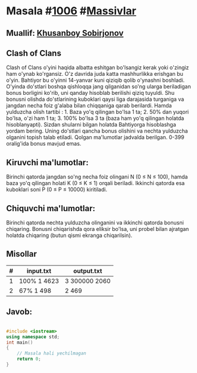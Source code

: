 
<h1>Masala #<a href="https://robocontest.uz/tasks/1006">1006</a> #<a href="https://robocontest.uz/tasks?category=12">Massivlar</a></h1>
<h2> Muallif: <a href="https://robocontest.uz/profile/uzbek_coder_2022">Khusanboy Sobirjonov</a></h2>
<h2>Clash of Clans</h2>
<p>Clash of Clans o'yini haqida albatta eshitgan bo'lsangiz kerak yoki o'zingiz ham o'ynab ko'rgansiz. O'z davrida juda katta mashhurlikka erishgan bu o'yin. Bahtiyor bu o'yinni 14-yanvar kuni qiziqib qolib o'ynashni boshladi. O'yinda do'stlari boshqa qishloqqa jang qilganidan so'ng ularga beriladigan bonus borligini ko'rib, uni qanday hisoblab berilishi qiziq tuyuldi. Shu bonusni olishda do'stlarining kuboklari qaysi liga darajasida turganiga va jangdan necha foiz g'alaba bilan chiqqaniga qarab berilardi.
Hamda yulduzcha olish tartibi :
1. Baza yo'q qilingan bo'lsa 1 ta;
2. 50% dan yuqori bo'lsa, o'zi ham 1 ta;
3. 100% bo'lsa 3 ta (baza ham yo'q qilingan holatda hisoblanyapti).
Sizdan shularni bilgan holatda Bahtiyorga hisoblashga yordam bering. Uning do'stlari qancha bonus olishini va nechta yulduzcha olganini topish talab etiladi.
Qolgan ma'lumotlar jadvalda berilgan. 0-399 oralig'ida bonus mavjud emas.
</p>
<h2>Kiruvchi ma'lumotlar:</h2>
<p>Birinchi qatorda jangdan so'ng necha foiz olingani N (0 ≤ N ≤ 100), hamda baza yo'q qilingan holati K (0 ≤ K ≤ 1) orqali beriladi. Ikkinchi qatorda esa kuboklari soni P (0 ≤ P ≤ 10000) kiritiladi.</p>
<h2>Chiquvchi ma'lumotlar:</h2>
<p>Birinchi qatorda nechta yulduzcha olinganini va ikkinchi qatorda bonusni chiqaring. Bonusni chiqarishda qora eliksir bo'lsa, uni probel bilan ajratgan holatda chiqaring (butun qismi ekranga chiqarilsin).</p>
<h2>Misollar</h2>
<table>
    <thead>
        <tr>
            <th>#</th>
            <th>input.txt</th>
            <th>output.txt</th>
        </tr>
    </thead>
    <tbody>
            <tr>
                <td>1</td>
                <td>100% 1
4623</td>
                <td>3
300000  2060</td>
            </tr>
            <tr>
                <td>2</td>
                <td>67% 1
498</td>
                <td>2
469</td>
            </tr>
    </tbody>
    </table>
    
<h2>Javob:</h2>

######
```cpp
#include <iostream>
using namespace std;
int main()
{
    // Masala hali yechilmagan
    return 0;
}
```
